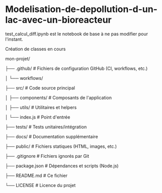 # Modelisation-de-depollution-d-un-lac-avec-un-bioreacteur

test_calcul_diff.ipynb est le notebook de base à ne pas modifier pour l'instant.

Création de classes en cours

mon-projet/

├── .github/               # Fichiers de configuration GitHub (CI, workflows, etc.)

│   └── workflows/

├── src/                   # Code source principal

│   ├── components/        # Composants de l'application

│   ├── utils/             # Utilitaires et helpers

│   └── index.js           # Point d'entrée

├── tests/                 # Tests unitaires/intégration

├── docs/                  # Documentation supplémentaire

├── public/                # Fichiers statiques (HTML, images, etc.)

├── .gitignore             # Fichiers ignorés par Git

├── package.json           # Dépendances et scripts (Node.js)

├── README.md              # Ce fichier

└── LICENSE                # Licence du projet


